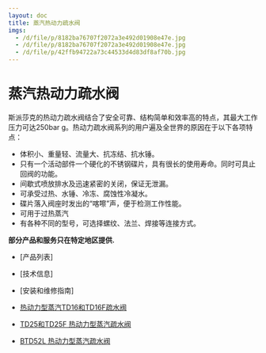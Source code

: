 ```yaml
---
layout: doc
title: 蒸汽热动力疏水阀
imgs:
  - /d/file/p/8182ba76707f2072a3e492d01908e47e.jpg
  - /d/file/p/8182ba76707f2072a3e492d01908e47e.jpg
  - /d/file/p/42ffb94722a73c44533d4d83df8af70b.jpg
---
```


# 蒸汽热动力疏水阀

斯派莎克的热动力疏水阀结合了安全可靠、结构简单和效率高的特点，其最大工作压力可达250bar g。热动力疏水阀系列的用户遍及全世界的原因在于以下各项特点：

- 体积小、重量轻、流量大、抗冻结、抗水锤。
- 只有一个活动部件一个硬化的不锈钢碟片，具有很长的使用寿命。同时可具止回阀的功能。
- 间歇式喷放排水及迅速紧密的关闭，保证无泄漏。
- 可承受过热、水锤、冷冻、腐蚀性冷凝水。
- 碟片落入阀座时发出的“喀嚓”声，便于检测工作性能。
- 可用于过热蒸汽
- 有各种不同的型号，可选择螺纹、法兰、焊接等连接方式。

**部分产品和服务只在特定地区提供.**

- [产品列表]
- [技术信息]
- [安装和维修指南]

- [热动力型蒸汽TD16和TD16F疏水阀](/thermodynamic/TD16F.html '热动力型蒸汽TD16和TD16F疏水阀')
- [TD25和TD25F 热动力型蒸汽疏水阀](/thermodynamic/TD25F.html 'TD25和TD25F 热动力型蒸汽疏水阀')
- [BTD52L 热动力型蒸汽疏水阀](/thermodynamic/BTD52L.html 'BTD52L 热动力型蒸汽疏水阀')

